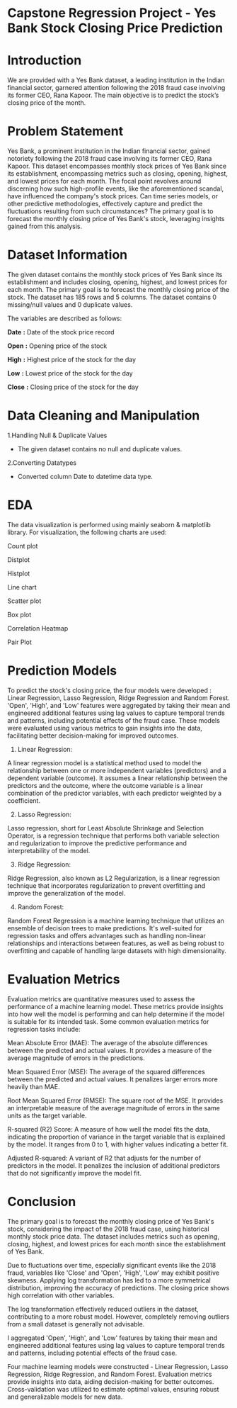 # Capstone Regression Project - Yes Bank Stock Closing Price Prediction

# Introduction 

We are provided with a Yes Bank dataset, a leading institution in the Indian financial sector, garnered attention following the 2018 fraud case involving its former CEO, Rana Kapoor. The main objective is to predict the stock’s closing price of the month.

# Problem Statement

Yes Bank, a prominent institution in the Indian financial sector, gained notoriety following the 2018 fraud case involving its former CEO, Rana Kapoor. This dataset encompasses monthly stock prices of Yes Bank since its establishment, encompassing metrics such as closing, opening, highest, and lowest prices for each month. The focal point revolves around discerning how such high-profile events, like the aforementioned scandal, have influenced the company's stock prices. Can time series models, or other predictive methodologies, effectively capture and predict the fluctuations resulting from such circumstances? The primary goal is to forecast the monthly closing price of Yes Bank's stock, leveraging insights gained from this analysis.

# Dataset Information

The given dataset contains the monthly stock prices of Yes Bank since its establishment and includes closing, opening, highest, and lowest prices for each month. The primary goal is to forecast the monthly closing price of the stock. The dataset has 185 rows and 5 columns. The dataset contains 0 missing/null values and 0 duplicate values.

The variables are described as follows:

**Date**       **:**  Date of the stock price record

**Open**       **:**  Opening price of the stock

**High**       **:**  Highest price of the stock for the day

**Low**        **:**  Lowest price of the stock for the day

**Close**      **:**  Closing price of the stock for the day

# Data Cleaning and Manipulation 

1.Handling Null & Duplicate Values

* The given dataset contains no null and duplicate values.

2.Converting Datatypes

* Converted column Date to datetime data type.

 # EDA 

The data visualization is performed using mainly seaborn & matplotlib library. For visualization, the following charts are used:

Count plot

Distplot

Histplot

Line chart

Scatter plot

Box plot

Correlation Heatmap

Pair Plot

# Prediction Models

To predict the stock's closing price, the four models were developed : Linear Regression, Lasso Regression, Ridge Regression and Random Forest. 'Open', 'High', and 'Low' features were aggregated by taking their mean and engineered additional features using lag values to capture temporal trends and patterns, including potential effects of the fraud case. These models were evaluated using various metrics to gain insights into the data, facilitating better decision-making for improved outcomes. 

1. Linear Regression:

A linear regression model is a statistical method used to model the relationship between one or more independent variables (predictors) and a dependent variable (outcome). It assumes a linear relationship between the predictors and the outcome, where the outcome variable is a linear combination of the predictor variables, with each predictor weighted by a coefficient.

2. Lasso Regression:

Lasso regression, short for Least Absolute Shrinkage and Selection Operator, is a regression technique that performs both variable selection and regularization to improve the predictive performance and interpretability of the model.

3. Ridge Regression:

Ridge Regression, also known as L2 Regularization, is a linear regression technique that incorporates regularization to prevent overfitting and improve the generalization of the model.

4. Random Forest:

Random Forest Regression is a machine learning technique that utilizes an ensemble of decision trees to make predictions. It's well-suited for regression tasks and offers advantages such as handling non-linear relationships and interactions between features, as well as being robust to overfitting and capable of handling large datasets with high dimensionality.

# Evaluation Metrics

Evaluation metrics are quantitative measures used to assess the performance of a machine learning model. These metrics provide insights into how well the model is performing and can help determine if the model is suitable for its intended task. Some common evaluation metrics for regression tasks include:

Mean Absolute Error (MAE): The average of the absolute differences between the predicted and actual values. It provides a measure of the average magnitude of errors in the predictions.

Mean Squared Error (MSE): The average of the squared differences between the predicted and actual values. It penalizes larger errors more heavily than MAE.

Root Mean Squared Error (RMSE): The square root of the MSE. It provides an interpretable measure of the average magnitude of errors in the same units as the target variable.

R-squared (R2) Score: A measure of how well the model fits the data, indicating the proportion of variance in the target variable that is explained by the model. It ranges from 0 to 1, with higher values indicating a better fit.

Adjusted R-squared: A variant of R2 that adjusts for the number of predictors in the model. It penalizes the inclusion of additional predictors that do not significantly improve the model fit.

# Conclusion

The primary goal is to forecast the monthly closing price of Yes Bank's stock, considering the impact of the 2018 fraud case, using historical monthly stock price data. The dataset includes metrics such as opening, closing, highest, and lowest prices for each month since the establishment of Yes Bank.

Due to fluctuations over time, especially significant events like the 2018 fraud, variables like 'Close' and 'Open', 'High', 'Low' may exhibit positive skewness. Applying log transformation has led to a more symmetrical distribution, improving the accuracy of predictions. The closing price shows high correlation with other variables.

The log transformation effectively reduced outliers in the dataset, contributing to a more robust model. However, completely removing outliers from a small dataset is generally not advisable.

I aggregated 'Open', 'High', and 'Low' features by taking their mean and engineered additional features using lag values to capture temporal trends and patterns, including potential effects of the fraud case.

Four machine learning models were constructed - Linear Regression, Lasso Regression, Ridge Regression, and Random Forest. Evaluation metrics provide insights into data, aiding decision-making for better outcomes. Cross-validation was utilized to estimate optimal values, ensuring robust and generalizable models for new data.

